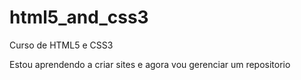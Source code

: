 # html5_and_css3
 Curso de HTML5 e CSS3

Estou aprendendo a criar sites e agora vou gerenciar um repositorio
